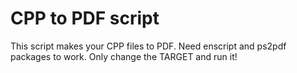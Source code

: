 # CPP to PDF script

This script makes your CPP files to PDF.
Need enscript and ps2pdf packages to work.
Only change the TARGET and run it!
